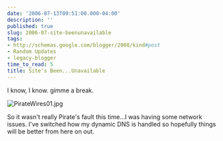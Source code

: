 ```yaml
---
date: '2006-07-13T09:51:00.000-04:00'
description: ''
published: true
slug: 2006-07-site-beenunavailable
tags:
- http://schemas.google.com/blogger/2008/kind#post
- Random Updates
- legacy-blogger
time_to_read: 5
title: Site's Been...Unavailable
---
```


I know, I know. gimme a break.

![PirateWires01.jpg](PirateWires01.jpg)

So it wasn't really Pirate's fault this time...I was having some network issues. I've switched how my dynamic DNS is handled so hopefully things will be better from here on out.